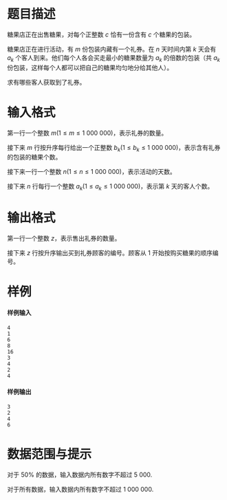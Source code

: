 
# 题目描述

糖果店正在出售糖果，对每个正整数 $c$ 恰有一份含有 $c$ 个糖果的包装。

糖果店正在进行活动，有 $m$ 份包装内藏有一个礼券。在 $n$ 天时间内第 $k$ 天会有 $a_k$ 个客人到来。他们每个人各会买走最小的糖果数量为 $a_k$ 的倍数的包装（共 $a_k$ 份包装，这样每个人都可以把自己的糖果均匀地分给其他人）。

求有哪些客人获取到了礼券。

# 输入格式

第一行一个整数 $m (1 \le m \le 1\ 000\ 000)$，表示礼券的数量。

接下来 $m$ 行按升序每行给出一个正整数 $b_k (1 \le b_k \le 1\ 000\ 000)$，表示含有礼券的包装的糖果个数。

接下来一行一个整数 $n (1 \le n \le 1\ 000\ 000)$，表示活动的天数。

接下来 $n$ 行每行一个整数 $a_k (1 \le a_k \le 1\ 000\ 000)$，表示第 $k$ 天的客人个数。

# 输出格式

第一行一个整数 $z$，表示售出礼券的数量。

接下来 $z$ 行按升序输出买到礼券顾客的编号。顾客从 $1$ 开始按购买糖果的顺序编号。

# 样例

#### 样例输入
```plain
4
1
6
8
16
3
4
2
4
```

#### 样例输出
```plain
3
2
4
6
```

# 数据范围与提示

对于 $50\%$ 的数据，输入数据内所有数字不超过 $5\ 000$.

对于所有数据，输入数据内所有数字不超过 $1\ 000\ 000$.

